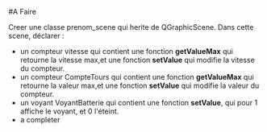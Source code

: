
#A Faire

Creer une classe prenom_scene qui herite de QGraphicScene. Dans cette scene, déclarer :
 
 * un compteur vitesse qui contient une fonction __getValueMax__ qui retourne la vitesse max,et une fonction __setValue__ qui modifie la vitesse du compteur.
 * un compteur CompteTours qui contient une fonction __getValueMax__ qui retourne la valeur max,et une fonction __setValue__ qui modifie la valeur du compteur.
 * un voyant VoyantBatterie qui contient une fonction __setValue__, qui pour 1 affiche le voyant, et 0 l'éteint.
 * a completer
